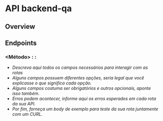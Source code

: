 # API backend-qa

## Overview

## Endpoints

### <Método> : <Grupo> : <Rota>

- _Descreva aqui todos os campos necessários para interagir com as rotas_
- _Alguns campos possuem diferentes opções, seria legal que você explicasse o que significa cada opção._
- _Alguns campos costuma ser obrigatórios e outros opcionais, aponte isso também._
- _Erros podem acontecer, informe aqui os erros esperados em cada rota da sua API._
- _Por fim, forneça um body de exemplo para teste da sua rota juntamente com um CURL._
